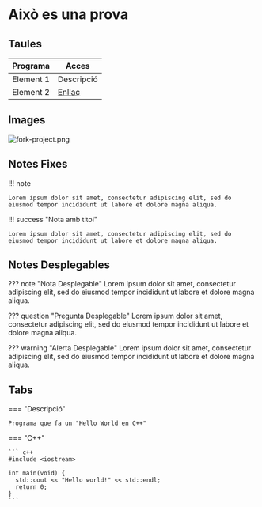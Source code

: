 # Això es una prova

## Taules

| Programa | Acces |
| ----------- | ------------------------------------ |
| Element 1 | Descripció |
| Element 2 | [Enllaç](https://gitlab.inf.edt.cat/) |

## Images 

![fork-project.png](../src/images/fork-project.png)

## Notes Fixes

!!! note

    Lorem ipsum dolor sit amet, consectetur adipiscing elit, sed do eiusmod tempor incididunt ut labore et dolore magna aliqua. 


!!! success "Nota amb titol"

    Lorem ipsum dolor sit amet, consectetur adipiscing elit, sed do eiusmod tempor incididunt ut labore et dolore magna aliqua. 

##  Notes Desplegables

??? note "Nota Desplegable"
    Lorem ipsum dolor sit amet, consectetur adipiscing elit, sed do eiusmod tempor incididunt ut labore et dolore magna aliqua. 

??? question "Pregunta Desplegable"
    Lorem ipsum dolor sit amet, consectetur adipiscing elit, sed do eiusmod tempor incididunt ut labore et dolore magna aliqua. 

??? warning "Alerta Desplegable"
    Lorem ipsum dolor sit amet, consectetur adipiscing elit, sed do eiusmod tempor incididunt ut labore et dolore magna aliqua. 


## Tabs

=== "Descripció"

    Programa que fa un "Hello World en C++"

=== "C++"

    ``` c++
    #include <iostream>

    int main(void) {
      std::cout << "Hello world!" << std::endl;
      return 0;
    }
    ```
    


